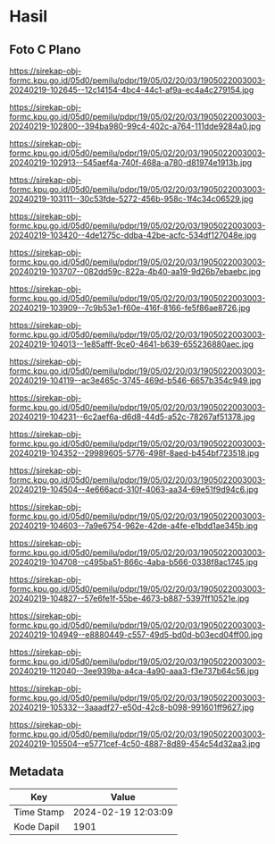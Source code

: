 # Hasil

## Foto C Plano

https://sirekap-obj-formc.kpu.go.id/05d0/pemilu/pdpr/19/05/02/20/03/1905022003003-20240219-102645--12c14154-4bc4-44c1-af9a-ec4a4c279154.jpg

https://sirekap-obj-formc.kpu.go.id/05d0/pemilu/pdpr/19/05/02/20/03/1905022003003-20240219-102800--394ba980-99c4-402c-a764-111dde9284a0.jpg

https://sirekap-obj-formc.kpu.go.id/05d0/pemilu/pdpr/19/05/02/20/03/1905022003003-20240219-102913--545aef4a-740f-468a-a780-d81974e1913b.jpg

https://sirekap-obj-formc.kpu.go.id/05d0/pemilu/pdpr/19/05/02/20/03/1905022003003-20240219-103111--30c53fde-5272-456b-958c-1f4c34c06529.jpg

https://sirekap-obj-formc.kpu.go.id/05d0/pemilu/pdpr/19/05/02/20/03/1905022003003-20240219-103420--4de1275c-ddba-42be-acfc-534df127048e.jpg

https://sirekap-obj-formc.kpu.go.id/05d0/pemilu/pdpr/19/05/02/20/03/1905022003003-20240219-103707--082dd59c-822a-4b40-aa19-9d26b7ebaebc.jpg

https://sirekap-obj-formc.kpu.go.id/05d0/pemilu/pdpr/19/05/02/20/03/1905022003003-20240219-103909--7c9b53e1-f60e-416f-8166-fe5f86ae8726.jpg

https://sirekap-obj-formc.kpu.go.id/05d0/pemilu/pdpr/19/05/02/20/03/1905022003003-20240219-104013--1e85afff-9ce0-4641-b639-655236880aec.jpg

https://sirekap-obj-formc.kpu.go.id/05d0/pemilu/pdpr/19/05/02/20/03/1905022003003-20240219-104119--ac3e465c-3745-469d-b546-6657b354c949.jpg

https://sirekap-obj-formc.kpu.go.id/05d0/pemilu/pdpr/19/05/02/20/03/1905022003003-20240219-104231--6c2aef6a-d6d8-44d5-a52c-78267af51378.jpg

https://sirekap-obj-formc.kpu.go.id/05d0/pemilu/pdpr/19/05/02/20/03/1905022003003-20240219-104352--29989605-5776-498f-8aed-b454bf723518.jpg

https://sirekap-obj-formc.kpu.go.id/05d0/pemilu/pdpr/19/05/02/20/03/1905022003003-20240219-104504--4e666acd-310f-4063-aa34-69e51f9d94c6.jpg

https://sirekap-obj-formc.kpu.go.id/05d0/pemilu/pdpr/19/05/02/20/03/1905022003003-20240219-104603--7a9e6754-962e-42de-a4fe-e1bdd1ae345b.jpg

https://sirekap-obj-formc.kpu.go.id/05d0/pemilu/pdpr/19/05/02/20/03/1905022003003-20240219-104708--c495ba51-866c-4aba-b566-0338f8ac1745.jpg

https://sirekap-obj-formc.kpu.go.id/05d0/pemilu/pdpr/19/05/02/20/03/1905022003003-20240219-104827--57e6fe1f-55be-4673-b887-5397ff10521e.jpg

https://sirekap-obj-formc.kpu.go.id/05d0/pemilu/pdpr/19/05/02/20/03/1905022003003-20240219-104949--e8880449-c557-49d5-bd0d-b03ecd04ff00.jpg

https://sirekap-obj-formc.kpu.go.id/05d0/pemilu/pdpr/19/05/02/20/03/1905022003003-20240219-112040--3ee939ba-a4ca-4a90-aaa3-f3e737b64c56.jpg

https://sirekap-obj-formc.kpu.go.id/05d0/pemilu/pdpr/19/05/02/20/03/1905022003003-20240219-105332--3aaadf27-e50d-42c8-b098-991601ff9627.jpg

https://sirekap-obj-formc.kpu.go.id/05d0/pemilu/pdpr/19/05/02/20/03/1905022003003-20240219-105504--e5771cef-4c50-4887-8d89-454c54d32aa3.jpg


## Metadata

| Key        | Value               |
| ---------- | ------------------- |
| Time Stamp | 2024-02-19 12:03:09 |
| Kode Dapil | 1901                |



